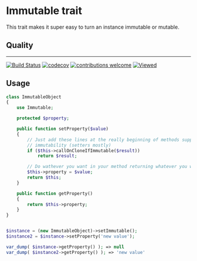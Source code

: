 # Immutable trait
This trait makes it super easy to turn an instance immutable or mutable.

## Quality
--------------
[![Build Status](https://travis-ci.org/jclaveau/php-immutable-trait.png?branch=master)](https://travis-ci.org/jclaveau/php-immutable-trait)
[![codecov](https://codecov.io/gh/jclaveau/php-immutable-trait/branch/master/graph/badge.svg)](https://codecov.io/gh/jclaveau/php-immutable-trait)
[![contributions welcome](https://img.shields.io/badge/contributions-welcome-brightgreen.svg?style=flat)](https://github.com/jclaveau/php-immutable-trait/issues)
[![Viewed](http://hits.dwyl.com/jclaveau/php-immutable-trait.svg)](http://hits.dwyl.com/jclaveau/php-immutable-trait)


## Usage
```php
class ImmutableObject
{
    use Immutable;

    protected $property;

    public function setProperty($value)
    {
        // Just add these lines at the really beginning of methods supporting
        // immutability (setters mostly)
        if ($this->callOnCloneIfImmutable($result))
            return $result;

        // Do wathever you want in your method returning whatever you want else
        $this->property = $value;
        return $this;
    }

    public function getProperty()
    {
        return $this->property;
    }
}


$instance = (new ImmutableObject)->setImmutable();
$instance2 = $instance->setProperty('new value');

var_dump( $instance->getProperty() ); => null
var_dump( $instance2->getProperty() ); => 'new value'
```
